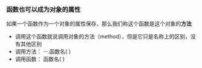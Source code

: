 ### 函数也可以成为对象的属性
如果一个函数作为一个对象的属性保存，那么我们称这个函数是这个对象的**方法**
- 调用这个函数就说调用对象的方法（method），但是它只是名称上的区别，没有其他区别
- 调用方法： ···.函数名( )
- 调用函数： 函数名( )

